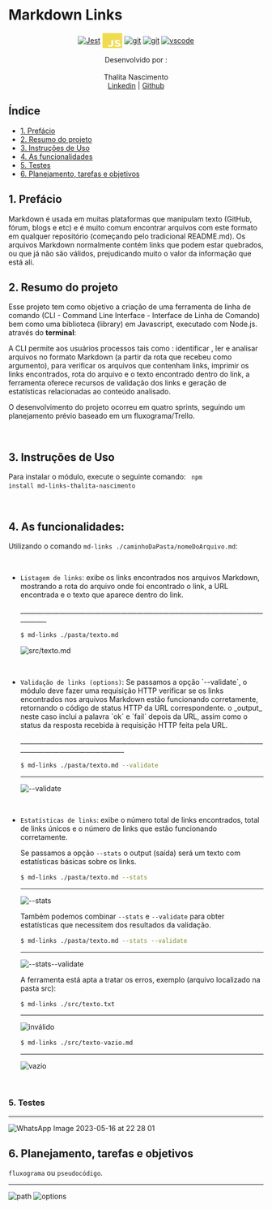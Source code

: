 # Markdown Links

<div align="center" dir="auto">
 <a target="_blank" rel="noopener noreferrer nofollow" href="https://camo.githubusercontent.com/fd37a0ed465d6e14411705324a0d21739377f54ab6d0ae146c68fca8777e16c7/68747470733a2f2f63646e2e6a7364656c6976722e6e65742f67682f64657669636f6e732f64657669636f6e2f69636f6e732f6a6573742f6a6573742d706c61696e2e737667">
 <img align="center" alt="Jest" height="30" width="40" src="https://camo.githubusercontent.com/fd37a0ed465d6e14411705324a0d21739377f54ab6d0ae146c68fca8777e16c7/68747470733a2f2f63646e2e6a7364656c6976722e6e65742f67682f64657669636f6e732f64657669636f6e2f69636f6e732f6a6573742f6a6573742d706c61696e2e737667" data-canonical-src="https://cdn.jsdelivr.net/gh/devicons/devicon/icons/jest/jest-plain.svg" style="max-width: 100%;"></a> 
  <a target="_blank" rel="noopener noreferrer nofollow" href="https://raw.githubusercontent.com/devicons/devicon/master/icons/javascript/javascript-plain.svg">
  <img align="center" alt="Rafa-Js" height="30" width="40" src="https://raw.githubusercontent.com/devicons/devicon/master/icons/javascript/javascript-plain.svg" style="max-width: 100%;"></a>
  <a target="_blank" rel="noopener noreferrer nofollow" href="https://camo.githubusercontent.com/dc9e7e657b4cd5ba7d819d1a9ce61434bd0ddbb94287d7476b186bd783b62279/68747470733a2f2f63646e2e6a7364656c6976722e6e65742f67682f64657669636f6e732f64657669636f6e2f69636f6e732f6769742f6769742d6f726967696e616c2e737667">
  <img align="center" alt="git" height="30" width="40" src="https://camo.githubusercontent.com/dc9e7e657b4cd5ba7d819d1a9ce61434bd0ddbb94287d7476b186bd783b62279/68747470733a2f2f63646e2e6a7364656c6976722e6e65742f67682f64657669636f6e732f64657669636f6e2f69636f6e732f6769742f6769742d6f726967696e616c2e737667" data-canonical-src="https://cdn.jsdelivr.net/gh/devicons/devicon/icons/git/git-original.svg" style="max-width: 100%;"></a>
  <a target="_blank" rel="noopener noreferrer nofollow" href="https://camo.githubusercontent.com/900baefb89e187c8b32cdbb3b440d1502fe8f30a1a335cc5dc5868af0142f8b1/68747470733a2f2f63646e2e6a7364656c6976722e6e65742f67682f64657669636f6e732f64657669636f6e2f69636f6e732f6e6f64656a732f6e6f64656a732d6f726967696e616c2e737667">
  <img align="center" alt="git" height="30" width="40" src="https://camo.githubusercontent.com/900baefb89e187c8b32cdbb3b440d1502fe8f30a1a335cc5dc5868af0142f8b1/68747470733a2f2f63646e2e6a7364656c6976722e6e65742f67682f64657669636f6e732f64657669636f6e2f69636f6e732f6e6f64656a732f6e6f64656a732d6f726967696e616c2e737667" style="max-width: 100%;"></a>
  <a target="_blank" rel="noopener noreferrer nofollow" href="https://camo.githubusercontent.com/5fa137d222dde7b69acd22c6572a065ce3656e6ffa1f5e88c1b5c7a935af3cc6/68747470733a2f2f63646e2e6a7364656c6976722e6e65742f67682f64657669636f6e732f64657669636f6e2f69636f6e732f7673636f64652f7673636f64652d6f726967696e616c2e737667">
  <img align="center" alt="vscode" height="30" width="40" src="https://camo.githubusercontent.com/5fa137d222dde7b69acd22c6572a065ce3656e6ffa1f5e88c1b5c7a935af3cc6/68747470733a2f2f63646e2e6a7364656c6976722e6e65742f67682f64657669636f6e732f64657669636f6e2f69636f6e732f7673636f64652f7673636f64652d6f726967696e616c2e737667" data-canonical-src="https://cdn.jsdelivr.net/gh/devicons/devicon/icons/vscode/vscode-original.svg" style="max-width: 100%;"></a>

  <br>

<p dir="auto">Desenvolvido por : <br>
<br>
Thalita Nascimento<br>
<a href="
linkedin.com/in/thalita-nascimento-3b087a98
" rel="nofollow">Linkedin</a> | <a href="https://github.com/THALINascimento">Github</a>
<br></p>
</div>  

 ## Índice

* [1. Prefácio](#1-prefácio)
* [2. Resumo do projeto](#2-resumo-do-projeto)
* [3. Instruções de Uso](#3-instruções-de-uso)
* [4. As funcionalidades](#4-as-funcionalidades)
* [5. Testes](#5-testes)
* [6. Planejamento, tarefas e objetivos](#6-planejamento-tarefas-e-objetivos)

## 1. Prefácio

Markdown é usada em muitas plataformas que manipulam texto (GitHub, fórum, blogs e etc) e é muito comum encontrar arquivos com este formato em qualquer repositório (começando pelo tradicional README.md). Os arquivos Markdown normalmente contém links que podem estar quebrados, ou que já não são válidos, prejudicando muito o valor da informação que está ali.

## 2. Resumo do projeto

Esse projeto tem como objetivo a criação de uma ferramenta de linha de comando (CLI - Command Line Interface - Interface de Linha de Comando) bem como uma biblioteca (library) em Javascript, executado com Node.js. através do **terminal**:

A CLI permite aos usuários processos tais como :
identificar , ler e analisar arquivos no formato Markdown (a partir da rota que recebeu como
argumento), para verificar os arquivos que contenham links,  imprimir os links encontrados, rota do arquivo e o texto encontrado
dentro do link, a ferramenta oferece recursos de validação dos links e geração de estatísticas relacionadas ao conteúdo analisado.

O desenvolvimento do projeto ocorreu em quatro sprints, seguindo um planejamento prévio baseado em um fluxograma/Trello. 

<br>

## 3. Instruções de Uso

Para instalar o módulo, execute o seguinte comando: <code> npm install md-links-thalita-nascimento</code>
 
<br>

## 4. As funcionalidades:

<p dir="auto">Utilizando o comando <code>md-links ./caminhoDaPasta/nomeDoArquivo.md</code>:</p>

<br>

 <ul dir="auto">
<li>
<p dir="auto"><code>Listagem de links</code>: exibe os links encontrados nos arquivos Markdown, mostrando a rota do arquivo onde foi encontrado o link, a URL encontrada e o texto que aparece dentro do link.</p>
</li>
___________________________________________________________________________________

```sh
$ md-links ./pasta/texto.md
```
![src/texto.md ](https://github.com/Laboratoria/SAP009-md-links/assets/114299360/c96e908e-be00-4c5e-a2e4-cb7251a164d9)

<br>

<li>
<p dir="auto"><code>Validação de links (options)</code>: 
Se passamos a opção `--validate`, o módulo deve fazer uma requisição HTTP verificar se os links encontrados nos arquivos Markdown estão funcionando corretamente, retornando o código de status HTTP da URL correspondente. o _output_ neste caso inclui a palavra `ok` e `fail` depois da URL, assim como o status da resposta recebida à requisição HTTP feita pela URL.</p>
</li>
___________________________________________________________________________________________________________


```sh
$ md-links ./pasta/texto.md --validate
```

________________________________________________________________________________________________
![--validate](https://github.com/Laboratoria/SAP009-md-links/assets/114299360/8200a34b-305b-4ca9-86fe-7a572f048c6d)

<br>

<li>
<p dir="auto"><code>Estatísticas de links</code>: exibe o número total de links encontrados, total de links únicos e o número de links que estão funcionando corretamente.</p>
</li>

Se passamos a opção `--stats` o output (saída) será um texto com estatísticas
básicas sobre os links.

```sh
$ md-links ./pasta/texto.md --stats
```
_________________________________________________________________________________________________
![--stats](https://github.com/Laboratoria/SAP009-md-links/assets/114299360/3e1ea0e1-6a14-47f4-bc84-a4165a0421c3)

Também podemos combinar `--stats` e `--validate` para obter estatísticas que necessitem dos resultados da validação.

```sh
$ md-links ./pasta/texto.md --stats --validate
```
 
_____________________________________________________________________________________________________
![--stats--validate](https://github.com/Laboratoria/SAP009-md-links/assets/114299360/97c662a9-20e1-47e1-bd20-e0ea68c0e5bb) 

A ferramenta está apta a tratar os erros, exemplo (arquivo localizado na pasta src):

 
```sh
$ md-links ./src/texto.txt
```
_____________________________________________________________________________________________________
![inválido](https://github.com/Laboratoria/SAP009-md-links/assets/114299360/9aaa1afa-e18b-47fb-8b80-deac767105dd)

```sh
$ md-links ./src/texto-vazio.md
```

_______________________________________________________________________________________________________
![vazio](https://github.com/Laboratoria/SAP009-md-links/assets/114299360/0e798019-acd5-4612-bd7c-76f6427f16f1)
 </ul>
 </ul>

<br>
 
### 5. Testes

______________________________________________________________________________________________________
![WhatsApp Image 2023-05-16 at 22 28 01](https://github.com/Laboratoria/SAP009-md-links/assets/114299360/57ba4bc6-989d-4487-92d3-8f7ba03cdd16)


## 6. Planejamento, tarefas e objetivos 
  
`fluxograma` ou  `pseudocódigo`.

___________________________________________________________________________________________________
![path](https://github.com/Laboratoria/SAP009-md-links/assets/114299360/68ffa987-b619-4090-9d94-1deed77f0fd2)
![options](https://github.com/Laboratoria/SAP009-md-links/assets/114299360/f0da6ac4-c1fe-45a7-83ba-0eb89acdd75e)

   
